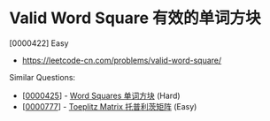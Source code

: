 # Valid Word Square 有效的单词方块

[0000422] Easy

- https://leetcode-cn.com/problems/valid-word-square/

Similar Questions:

- [[0000425](https://leetcode-cn.com/problems/word-squares/)] - [Word Squares 单词方块](./0000425.word-squares.md) (Hard)
- [[0000777](https://leetcode-cn.com/problems/toeplitz-matrix/)] - [Toeplitz Matrix 托普利茨矩阵](./0000777.toeplitz-matrix.md) (Easy)
